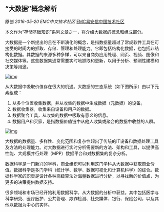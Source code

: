 ## “大数据”概念解析

原创 *2016-05-20* *EMC中文技术社区* [EMC易安信中国技术社区](https://mp.weixin.qq.com/s?__biz=MjM5NjY0NzAwMg==&mid=2651770917&idx=1&sn=fb1c595bf21efd520f8005256169c517&scene=21##)

本文作为“存储基础知识”系列文章之一，将介绍大数据的概念和组成部分。

 

大数据是一个新提出的且在不断演化的概念，是指数据量超过了常规软件工具在可接受的时间内的抓取、存储、管理和处理能力。它即包括结构化数据，也包括非结构化数据。其数据的来源多种多样，可以来自商务应用处理、网页、视频、图像和社交媒体等。这些数据集通常需要实时地抓取和更新，以用于分析、预测性建模和决策等用途。

 

[![img](http://mmbiz.qpic.cn/mmbiz/TztEwAzAQIXClPplbwicH0ksJVHqzzEkuB8gLzLGQbhT5y7YTparI2fAKutzGjD4D2hb2pDXIBgQvCIErwa6wqQ/640?wx_fmt=jpeg&tp=webp&wxfrom=5&wx_lazy=1)]()

 

 

从大数据中吸取价值存在很大的机遇。大数据的生态系统（如下图所示）由以下元素组成：

 

1. 从多个位置收集数据，并从收集的数据中生成数据（元数据）的设备。
2. 数据收集器，收集来自设备和用户的数据。
3. 数据聚合工具，从收集的数据中吸取有意义的信息。
4. 数据用户和买家，是指数据价值链中从他人收集或聚合的数据中收益的人群。

[![img](http://mmbiz.qpic.cn/mmbiz/TztEwAzAQIXClPplbwicH0ksJVHqzzEku2oWvllmic47eJLiaxUCVdbQRtYcpVlMNhViad4kl89RicHSuXAhr806X1g/640?wx_fmt=png&tp=webp&wxfrom=5&wx_lazy=1)]()

 

大数据的数据量、多样性、变化范围和复杂性超出了传统的IT设备和数据处理工具及方法的处理能力。对大数据进行实时分析需要新的方法、架构和工具，以提供高性能、大规模并行处理（MPP）数据平台和对数据集的复杂分析。

 

数据科学是一门新兴的学科，商业组织可以利用这门学科从大数据中获取商业价值。数据科学是多门学科（统计学、数学、数据可视化和计算机科学）的综合。数据科学家的职责是设计各种高级算法对海量数据进行分析，以寻找新的价值点，为更多的决策提供数据支持。

很多领域和市场已经开始利用数据科学，从大数据的分析中获益。其中包括医学与科学研究、医疗医护、公共管理、欺诈检测、社交媒体、银行、保险公司，以及其他以数据为中心的实体。